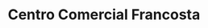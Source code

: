 ---
title: "Centro Comercial Francosta"
url: /ulloa/centro-comercial-francosta/
shop: centro comercial
---